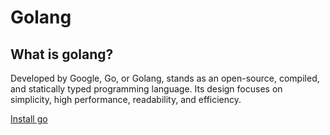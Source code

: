 # Golang

## What is golang?

Developed by Google, Go, or Golang, stands as an open-source, compiled, and statically typed programming language. Its design focuses on simplicity, high performance, readability, and efficiency.

[Install go](https://go.dev/)